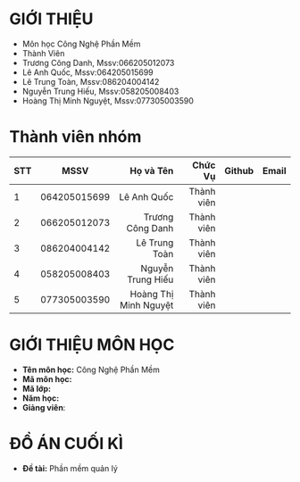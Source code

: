 # GIỚI THIỆU
- Môn học Công Nghệ Phần Mềm
- Thành Viên 
- Trương Công Danh, Mssv:066205012073
- Lê Anh Quốc, Mssv:064205015699
- Lê Trung Toàn, Mssv:086204004142
- Nguyễn Trung Hiếu, Mssv:058205008403
- Hoàng Thị Minh Nguyệt, Mssv:077305003590
# Thành viên nhóm
| STT    | MSSV          | Họ và Tên              |Chức Vụ    | Github                                                  | Email                   |
| ------ |:-------------:| ----------------------:|----------:|--------------------------------------------------------:|-------------------------:
| 1      | 064205015699  | Lê Anh Quốc            |Thành viên |                                                         |                         |
| 2      | 066205012073  | Trương Công Danh       |Thành viên |                                                         |                         |
| 3      | 086204004142  | Lê Trung Toàn          |Thành viên |                                                         |                         |
| 4      | 058205008403  | Nguyễn Trung Hiếu      |Thành viên |                                                         |                         |
| 5      | 077305003590  | Hoàng Thị Minh Nguyệt  |Thành viên |                                                         |                         |

# GIỚI THIỆU MÔN HỌC
* **Tên môn học:** Công Nghệ Phần Mềm
* **Mã môn học:** 
* **Mã lớp:** 
* **Năm học:** 
* **Giảng viên**: 

# ĐỒ ÁN CUỐI KÌ
* **Đề tài:** Phần mềm quản lý 

<!-- Footer -->
<p align='center'> </p>
